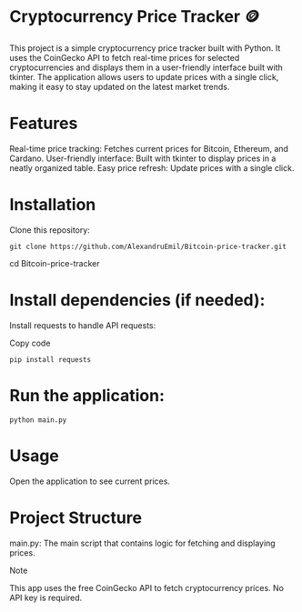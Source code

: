 # Cryptocurrency Price Tracker 🪙
This project is a simple cryptocurrency price tracker built with Python. It uses the CoinGecko API to fetch real-time prices for selected cryptocurrencies and displays them in a user-friendly interface built with tkinter. The application allows users to update prices with a single click, making it easy to stay updated on the latest market trends.

# Features
Real-time price tracking: Fetches current prices for Bitcoin, Ethereum, and Cardano.
User-friendly interface: Built with tkinter to display prices in a neatly organized table.
Easy price refresh: Update prices with a single click.

# Installation

Clone this repository:

````
git clone https://github.com/AlexandruEmil/Bitcoin-price-tracker.git
````
cd Bitcoin-price-tracker

# Install dependencies (if needed):

Install requests to handle API requests:

Copy code
````
pip install requests
````
# Run the application:

````
python main.py
````
# Usage
Open the application to see current prices.

# Project Structure
main.py: The main script that contains logic for fetching and displaying prices.

> [!NOTE]
This app uses the free CoinGecko API to fetch cryptocurrency prices. No API key is required.

